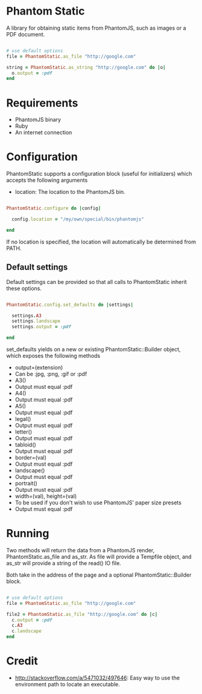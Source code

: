 # Phantom Static

A library for obtaining static items from PhantomJS, such as images or a PDF document.

```ruby

# use default options
file = PhantomStatic.as_file "http://google.com"

string = PhantomStatic.as_string "http://google.com" do |o|
  o.output = :pdf
end
```

# Requirements

* PhantomJS binary
* Ruby
* An internet connection

# Configuration

PhantomStatic supports a configuration block (useful for initializers) which accepts the following arguments

* location: The location to the PhantomJS bin.

```ruby

PhantomStatic.configure do |config|

  config.location = "/my/own/special/bin/phantomjs"

end
```

If no location is specified, the location will automatically be determined from PATH.

## Default settings

Default settings can be provided so that all calls to PhantomStatic inherit these options.

```ruby

PhantomStatic.config.set_defaults do |settings|

  settings.A3
  settings.landscape
  settings.output = :pdf

end
```

set_defaults yields on a new or existing PhantomStatic::Builder object, which exposes the following methods

* output=(extension)
 * Can be :jpg, :png, :gif or :pdf
* A3()
 * Output must equal :pdf
* A4()
 * Output must equal :pdf
* A5()
 * Output must equal :pdf
* legal()
 * Output must equal :pdf
* letter()
 * Output must equal :pdf
* tabloid()
 * Output must equal :pdf
* border=(val)
 * Output must equal :pdf
* landscape()
 * Output must equal :pdf
* portrait()
 * Output must equal :pdf
* width=(val), height=(val)
 * To be used if you don't wish to use PhantomJS' paper size presets
 * Output must equal :pdf

# Running

Two methods will return the data from a PhantomJS render, PhantomStatic.as_file and as_str. As file will provide a Tempfile object, and as_str will provide a string of the read() IO file.

Both take in the address of the page and a optional PhantomStatic::Builder block.

```ruby

# use default options
file = PhantomStatic.as_file "http://google.com"

file2 = PhantomStatic.as_file "http://google.com" do |c|
  c.output = :pdf
  c.A3
  c.landscape
end
```

# Credit

* http://stackoverflow.com/a/5471032/497646: Easy way to use the environment path to locate an executable.